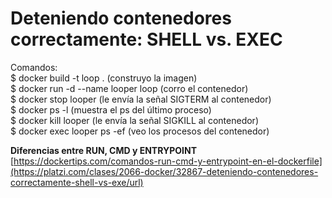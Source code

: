 # Deteniendo contenedores correctamente: SHELL vs. EXEC

Comandos:  
$ docker build -t loop . (construyo la imagen)  
$ docker run -d --name looper loop (corro el contenedor)  
$ docker stop looper (le envía la señal SIGTERM al contenedor)  
$ docker ps -l (muestra el ps del último proceso)  
$ docker kill looper (le envía la señal SIGKILL al contenedor)  
$ docker exec looper ps -ef (veo los procesos del contenedor)

**Diferencias entre RUN, CMD y ENTRYPOINT**  
[https://dockertips.com/comandos-run-cmd-y-entrypoint-en-el-dockerfile](https://platzi.com/clases/2066-docker/32867-deteniendo-contenedores-correctamente-shell-vs-exe/url)